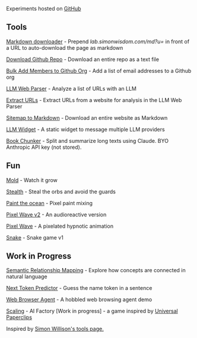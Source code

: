 <link rel="stylesheet" href="style.css">

Experiments hosted on <a href="https://github.com/simonwisdom/lab">GitHub</a>

## Tools

[Markdown downloader](https://lab.simonwisdom.com/md) - Prepend _lab.simonwisdom.com/md?u=_ in front of a URL to auto-download the page as markdown

[Download Github Repo](https://lab.simonwisdom.com/github-repo-to-text) - Download an entire repo as a text file

[Bulk Add Members to Github Org](https://lab.simonwisdom.com/github-org-invites) - Add a list of email addresses to a Github org

[LLM Web Parser](https://lab.simonwisdom.com/llm-web-parse) - Analyze a list of URLs with an LLM

[Extract URLs](https://lab.simonwisdom.com/extract-urls) - Extract URLs from a website for analysis in the LLM Web Parser

[Sitemap to Markdown](https://lab.simonwisdom.com/mkdocs-to-markdown) - Download an entire website as Markdown
 
[LLM Widget](https://lab.simonwisdom.com/llm-widget) - A static widget to message multiple LLM providers 

[Book Chunker](https://lab.simonwisdom.com/book-chunks) - Split and summarize long texts using Claude. BYO Anthropic API key (not stored).

## Fun


[Mold](https://lab.simonwisdom.com/mold) - Watch it grow

[Stealth](https://lab.simonwisdom.com/stealth) - Steal the orbs and avoid the guards

[Paint the ocean](https://lab.simonwisdom.com/ocean) - Pixel paint mixing

[Pixel Wave v2](https://lab.simonwisdom.com/pixel-wave-audioreactive) - An audioreactive version

[Pixel Wave](https://lab.simonwisdom.com/pixel-wave) - A pixelated hypnotic animation

[Snake](https://lab.simonwisdom.com/snake) - Snake game v1

## Work in Progress

[Semantic Relationship Mapping](https://lab.simonwisdom.com/semantic-mapping) - Explore how concepts are connected in natural language

[Next Token Predictor](https://lab.simonwisdom.com/token-guess-game) - Guess the name token in a sentence

[Web Browser Agent](https://lab.simonwisdom.com/agent-web-browsing) - A hobbled web browsing agent demo

[Scaling](https://lab.simonwisdom.com/scaling-game) - AI Factory [Work in progress] - a game inspired by [Universal Paperclips](https://www.decisionproblem.com/paperclips/index2.html)

<footer>
Inspired by <a href="https://tools.simonwillison.net">Simon Willison's tools page.</a>
</footer>